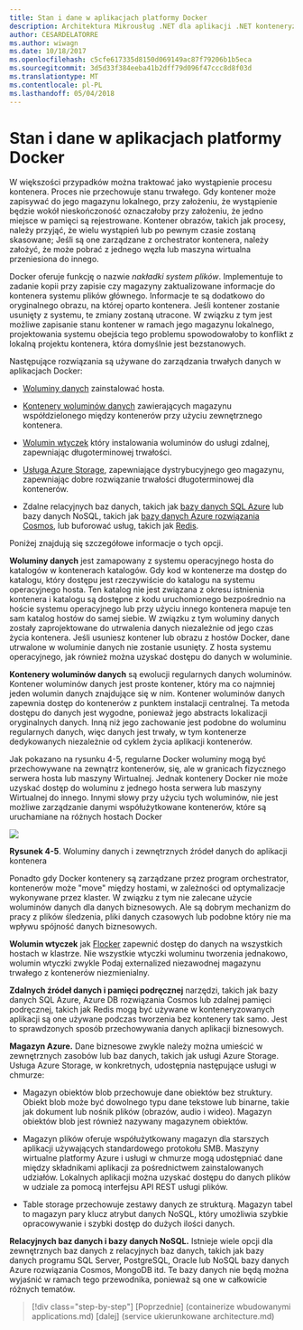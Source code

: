 ```yaml
---
title: Stan i dane w aplikacjach platformy Docker
description: Architektura Mikrousług .NET dla aplikacji .NET konteneryzowanych | Stan i dane w aplikacjach platformy Docker
author: CESARDELATORRE
ms.author: wiwagn
ms.date: 10/18/2017
ms.openlocfilehash: c5cfe617335d8150d069149ac87f79206b1b5eca
ms.sourcegitcommit: 3d5d33f384eeba41b2dff79d096f47ccc8d8f03d
ms.translationtype: MT
ms.contentlocale: pl-PL
ms.lasthandoff: 05/04/2018
---
```

# <a name="state-and-data-in-docker-applications"></a>Stan i dane w aplikacjach platformy Docker

W większości przypadków można traktować jako wystąpienie procesu kontenera. Proces nie przechowuje stanu trwałego. Gdy kontener może zapisywać do jego magazynu lokalnego, przy założeniu, że wystąpienie będzie wokół nieskończoność oznaczałoby przy założeniu, że jedno miejsce w pamięci są rejestrowane. Kontener obrazów, takich jak procesy, należy przyjąć, że wielu wystąpień lub po pewnym czasie zostaną skasowane; Jeśli są one zarządzane z orchestrator kontenera, należy założyć, że może pobrać z jednego węzła lub maszyna wirtualna przeniesiona do innego.

Docker oferuje funkcję o nazwie *nakładki system plików*. Implementuje to zadanie kopii przy zapisie czy magazyny zaktualizowane informacje do kontenera systemu plików głównego. Informacje te są dodatkowo do oryginalnego obrazu, na której oparto kontenera. Jeśli kontener zostanie usunięty z systemu, te zmiany zostaną utracone. W związku z tym jest możliwe zapisanie stanu kontener w ramach jego magazynu lokalnego, projektowania systemu obejścia tego problemu spowodowałoby to konflikt z lokalną projektu kontenera, która domyślnie jest bezstanowych.

Następujące rozwiązania są używane do zarządzania trwałych danych w aplikacjach Docker:

-   [Woluminy danych](https://docs.docker.com/engine/tutorials/dockervolumes/) zainstalować hosta.

-   [Kontenery woluminów danych](https://docs.docker.com/engine/tutorials/dockervolumes/#creating-and-mounting-a-data-volume-container) zawierających magazynu współdzielonego między kontenerów przy użyciu zewnętrznego kontenera.

-   [Wolumin wtyczek](https://docs.docker.com/engine/tutorials/dockervolumes/) który instalowania woluminów do usługi zdalnej, zapewniając długoterminowej trwałości.

-   [Usługa Azure Storage](https://docs.microsoft.com/azure/storage/), zapewniające dystrybucyjnego geo magazynu, zapewniając dobre rozwiązanie trwałości długoterminowej dla kontenerów.

-   Zdalne relacyjnych baz danych, takich jak [bazy danych SQL Azure](https://azure.microsoft.com/services/sql-database/) lub bazy danych NoSQL, takich jak [bazy danych Azure rozwiązania Cosmos](https://docs.microsoft.com/azure/cosmos-db/introduction), lub buforować usług, takich jak [Redis](https://redis.io/).

Poniżej znajdują się szczegółowe informacje o tych opcji.

**Woluminy danych** jest zamapowany z systemu operacyjnego hosta do katalogów w kontenerach katalogów. Gdy kod w kontenerze ma dostęp do katalogu, który dostępu jest rzeczywiście do katalogu na systemu operacyjnego hosta. Ten katalog nie jest związana z okresu istnienia kontenera i katalogu są dostępne z kodu uruchomionego bezpośrednio na hoście systemu operacyjnego lub przy użyciu innego kontenera mapuje ten sam katalog hostów do samej siebie. W związku z tym woluminy danych zostały zaprojektowane do utrwalenia danych niezależnie od jego czas życia kontenera. Jeśli usuniesz kontener lub obrazu z hostów Docker, dane utrwalone w woluminie danych nie zostanie usunięty. Z hosta systemu operacyjnego, jak również można uzyskać dostępu do danych w woluminie.

**Kontenery woluminów danych** są ewolucji regularnych danych woluminów. Kontener woluminów danych jest proste kontener, który ma co najmniej jeden wolumin danych znajdujące się w nim. Kontener woluminów danych zapewnia dostęp do kontenerów z punktem instalacji centralnej. Ta metoda dostępu do danych jest wygodne, ponieważ jego abstracts lokalizacji oryginalnych danych. Inną niż jego zachowanie jest podobne do woluminu regularnych danych, więc danych jest trwały, w tym kontenerze dedykowanych niezależnie od cyklem życia aplikacji kontenerów.

Jak pokazano na rysunku 4-5, regularne Docker woluminy mogą być przechowywane na zewnątrz kontenerów, się, ale w granicach fizycznego serwera hosta lub maszyny Wirtualnej. Jednak kontenery Docker nie może uzyskać dostęp do woluminu z jednego hosta serwera lub maszyny Wirtualnej do innego. Innymi słowy przy użyciu tych woluminów, nie jest możliwe zarządzanie danymi współużytkowane kontenerów, które są uruchamiane na różnych hostach Docker

![](./media/image5.png)

**Rysunek 4-5**. Woluminy danych i zewnętrznych źródeł danych do aplikacji kontenera

Ponadto gdy Docker kontenery są zarządzane przez program orchestrator, kontenerów może "move" między hostami, w zależności od optymalizacje wykonywane przez klaster. W związku z tym nie zalecane użycie woluminów danych dla danych biznesowych. Ale są dobrym mechanizm do pracy z plików śledzenia, pliki danych czasowych lub podobne który nie ma wpływu spójność danych biznesowych.

**Wolumin wtyczek** jak [Flocker](https://clusterhq.com/flocker/) zapewnić dostęp do danych na wszystkich hostach w klastrze. Nie wszystkie wtyczki woluminu tworzenia jednakowo, wolumin wtyczki zwykle Podaj externalized niezawodnej magazynu trwałego z kontenerów niezmienialny.

**Zdalnych źródeł danych i pamięci podręcznej** narzędzi, takich jak bazy danych SQL Azure, Azure DB rozwiązania Cosmos lub zdalnej pamięci podręcznej, takich jak Redis mogą być używane w konteneryzowanych aplikacji są one używane podczas tworzenia bez kontenery tak samo. Jest to sprawdzonych sposób przechowywania danych aplikacji biznesowych.

**Magazyn Azure.** Dane biznesowe zwykle należy można umieścić w zewnętrznych zasobów lub baz danych, takich jak usługi Azure Storage. Usługa Azure Storage, w konkretnych, udostępnia następujące usługi w chmurze:

-   Magazyn obiektów blob przechowuje dane obiektów bez struktury. Obiekt blob może być dowolnego typu dane tekstowe lub binarne, takie jak dokument lub nośnik plików (obrazów, audio i wideo). Magazyn obiektów blob jest również nazywany magazynem obiektów.

-   Magazyn plików oferuje współużytkowany magazyn dla starszych aplikacji używających standardowego protokołu SMB. Maszyny wirtualne platformy Azure i usługi w chmurze mogą udostępniać dane między składnikami aplikacji za pośrednictwem zainstalowanych udziałów. Lokalnych aplikacji można uzyskać dostępu do danych plików w udziale za pomocą interfejsu API REST usługi plików.

-   Table storage przechowuje zestawy danych ze strukturą. Magazyn tabel to magazyn pary klucz atrybut danych NoSQL, który umożliwia szybkie opracowywanie i szybki dostęp do dużych ilości danych.

**Relacyjnych baz danych i bazy danych NoSQL.** Istnieje wiele opcji dla zewnętrznych baz danych z relacyjnych baz danych, takich jak bazy danych programu SQL Server, PostgreSQL, Oracle lub NoSQL bazy danych Azure rozwiązania Cosmos, MongoDB itd. Te bazy danych nie będą można wyjaśnić w ramach tego przewodnika, ponieważ są one w całkowicie różnych tematów.


>[!div class="step-by-step"]
[Poprzednie] (containerize wbudowanymi applications.md) [dalej] (service ukierunkowane architecture.md)
